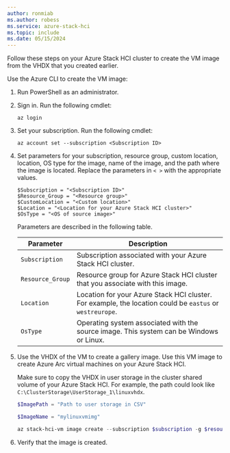 ```yaml
---
author: ronmiab
ms.author: robess
ms.service: azure-stack-hci
ms.topic: include
ms.date: 05/15/2024
---
```


Follow these steps on your Azure Stack HCI cluster to create the VM image from the VHDX that you created earlier.

Use the Azure CLI to create the VM image:

1. Run PowerShell as an administrator.

1. Sign in. Run the following cmdlet:

    ```azurecli
    az login
    ```

1. Set your subscription. Run the following cmdlet:

    ```azurecli
    az account set --subscription <Subscription ID>
    ```

1. Set parameters for your subscription, resource group, custom location, location, OS type for the image, name of the image, and the path where the image is located. Replace the parameters in `< >` with the appropriate values.

    ```azurecli
    $Subscription = "<Subscription ID>"
    $Resource_Group = "<Resource group>"
    $CustomLocation = "<Custom location>"
    $Location = "<Location for your Azure Stack HCI cluster>"
    $OsType = "<OS of source image>"
    ```

    Parameters are described in the following table.

    | Parameter      | Description                                                                                |
    |----------------|--------------------------------------------------------------------------------------------|
    | `Subscription`   | Subscription associated with your Azure Stack HCI cluster.        |
    | `Resource_Group` | Resource group for Azure Stack HCI cluster that you associate with this image.        |
    | `Location`       | Location for your Azure Stack HCI cluster. For example, the location could be `eastus` or `westreurope`. |
    | `OsType`         | Operating system associated with the source image. This system can be Windows or Linux.           |

1. Use the VHDX of the VM to create a gallery image. Use this VM image to create Azure Arc virtual machines on your Azure Stack HCI.

    Make sure to copy the VHDX in user storage in the cluster shared volume of your Azure Stack HCI. For example, the path could look like `C:\ClusterStorage\UserStorage_1\linuxvhdx`.

    ```powershell
    $ImagePath = "Path to user storage in CSV" 

    $ImageName = "mylinuxvmimg" 

    az stack-hci-vm image create --subscription $subscription -g $resource_group --custom-location $CustomLocation --location $location --image-path $ImagePath --name $ImageName --debug --os-type 'Linux' 
    ```

1. Verify that the image is created.

